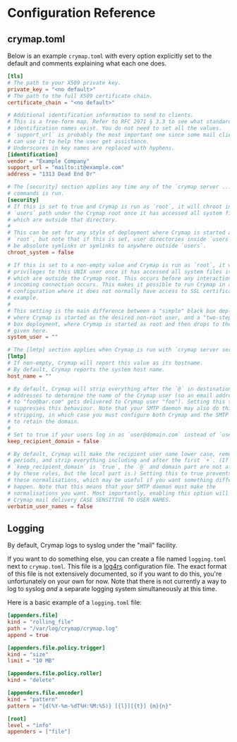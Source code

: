 # Configuration Reference

## crymap.toml

Below is an example `crymap.toml` with every option explicitly set to the
default and comments explaining what each one does.

```toml
[tls]
# The path to your X509 private key.
private_key = "<no default>"
# The path to the full X509 certificate chain.
certificate_chain = "<no default>"

# Additional identification information to send to clients.
# This is a free-form map. Refer to RFC 2971 § 3.3 to see what standard
# identification names exist. You do not need to set all the values.
# `support_url` is probably the most important one since some mail clients
# can use it to help the user get assistance.
# Underscores in key names are replaced with hyphens.
[identification]
vendor = "Example Company"
support_url = "mailto:it@example.com"
address = "1313 Dead End Dr"

# The [security] section applies any time any of the `crymap server ...`
# commands is run.
[security]
# If this is set to true and Crymap is run as `root`, it will chroot into the
# `users` path under the Crymap root once it has accessed all system files it needs
# which are outside that directory.
#
# This can be set for any style of deployment where Crymap is started as
# `root`, but note that if this is set, user directories inside `users` may not
# be absolute symlinks or symlinks to anywhere outside `users`.
chroot_system = false

# If this is set to a non-empty value and Crymap is run as `root`, it will drop
# privileges to this UNIX user once it has accessed all system files it needs
# which are outside the Crymap root. This occurs before any interaction with the
# incoming connection occurs. This makes it possible to run Crymap in a
# configuration where it does not normally have access to SSL certificates, for
# example.
#
# This setting is the main difference between a "simple" black box deployment,
# where Crymap is started as the desired non-root user, and a "two-step" black
# box deployment, where Crymap is started as root and then drops to the user
# given here.
system_user = ""

# The [lmtp] section applies when Crymap is run with `crymap server serve-lmtp`.
[lmtp]
# If non-empty, Crymap will report this value as its hostname.
# By default, Crymap reports the system host name.
host_name = ""

# By default, Crymap will strip everything after the `@` in destination
# addresses to determine the name of the Crymap user (so an email addressed
# to "foo@bar.com" gets delivered to Crymap user "foo"). Setting this to true
# suppresses this behaviour. Note that your SMTP daemon may also do this
# stripping, in which case you must configure both Crymap and the SMTP daemon
# to retain the domain.
#
# Set to true if your users log in as `user@domain.com` instead of `user`.
keep_recipient_domain = false

# By default, Crymap will make the recipient user name lower case, remove all
# periods, and strip everything including and after the first `+`. (If
# `keep_recipient_domain` is `true`, the `@` and domain part are not affected
# by these rules, but the local part is.) Setting this to true prevents all
# these normalisations, which may be useful if you want something different to
# happen. Note that this means that your SMTP daemon must make the
# normalisations you want. Most importantly, enabling this option will make
# Crymap mail delivery CASE SENSITIVE TO USER NAMES.
verbatim_user_names = false
```

## Logging

By default, Crymap logs to syslog under the "mail" facility.

If you want to do something else, you can create a file named `logging.toml`
next to `crymap.toml`. This file is a [log4rs](https://docs.rs/log4rs)
configuration file. The exact format of this file is not extensively
documented, so if you want to do this, you're unfortunately on your own for
now. Note that there is not currently a way to log to syslog *and* a separate
logging system simultaneously at this time.

Here is a basic example of a `logging.toml` file:

```toml
[appenders.file]
kind = "rolling_file"
path = "/var/log/crymap/crymap.log"
append = true

[appenders.file.policy.trigger]
kind = "size"
limit = "10 MB"

[appenders.file.policy.roller]
kind = "delete"

[appenders.file.encoder]
kind = "pattern"
pattern = "{d(%Y-%m-%dT%H:%M:%S)} [{l}][{t}] {m}{n}"

[root]
level = "info"
appenders = ["file"]
```
